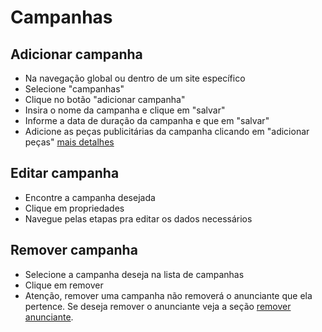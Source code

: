 # Campanhas
## Adicionar campanha
* Na navegação global ou dentro de um site específico
* Selecione "campanhas"
* Clique no botão "adicionar campanha"
* Insira o nome da campanha e clique em "salvar"
* Informe a data de duração da campanha e que em "salvar"
* Adicione as peças publicitárias da campanha clicando em "adicionar peças" [mais detalhes](ads.md)

## Editar campanha
* Encontre a campanha desejada
* Clique em propriedades
* Navegue pelas etapas pra editar os dados necessários

## Remover campanha
* Selecione a campanha deseja na lista de campanhas
* Clique em remover
* Atenção, remover uma campanha não removerá o anunciante que ela pertence. Se deseja remover o anunciante veja a seção [remover anunciante](advertisers).
